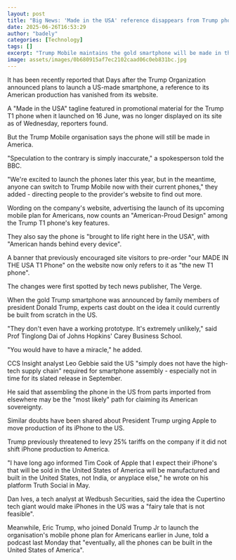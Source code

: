 ```yaml
---
layout: post
title: "Big News: 'Made in the USA' reference disappears from Trump phone listing"
date: 2025-06-26T16:53:29
author: "badely"
categories: [Technology]
tags: []
excerpt: "Trump Mobile maintains the gold smartphone will be made in the US, despite the  changed wording on its website."
image: assets/images/0b680915af7ec2102caad06c0eb831bc.jpg
---
```


It has been recently reported that Days after the Trump Organization announced plans to launch a US-made smartphone, a reference to its American production has vanished from its website.

A "Made in the USA" tagline featured in promotional material for the Trump T1 phone when it launched on 16 June, was no longer displayed on its site as of Wednesday, reporters found.

But the Trump Mobile organisation says the phone will still be made in America.

"Speculation to the contrary is simply inaccurate," a spokesperson told the BBC.

"We're excited to launch the phones later this year, but in the meantime, anyone can switch to Trump Mobile now with their current phones," they added - directing people to the provider's website to find out more.

Wording on the company's website, advertising the launch of its upcoming mobile plan for Americans, now counts an "American-Proud Design" among the Trump T1 phone's key features.

They also say the phone is "brought to life right here in the USA", with "American hands behind every device".

A banner that previously encouraged site visitors to pre-order "our MADE IN THE USA T1 Phone" on the website now only refers to it as "the new T1 phone".

The changes were first spotted by tech news publisher, The Verge.

When the gold Trump smartphone was announced by family members of president Donald Trump, experts cast doubt on the idea it could currently be built from scratch in the US.

"They don't even have a working prototype. It's extremely unlikely," said Prof Tinglong Dai of Johns Hopkins' Carey Business School.

"You would have to have a miracle," he added.

CCS Insight analyst Leo Gebbie said the US "simply does not have the high-tech supply chain" required for smartphone assembly -  especially not in time for its slated release in September.

He said that assembling the phone in the US from parts imported from elsewhere may be the "most likely" path for claiming its American sovereignty.

Similar doubts have been shared about President Trump urging Apple to move production of its iPhone to the US.

Trump previously threatened to levy 25% tariffs on the company if it did not shift iPhone production to America.

"I have long ago informed Tim Cook of Apple that I expect their iPhone's that will be sold in the United  States of America will be manufactured and built in the United States, not India, or anyplace else," he wrote on his platform Truth Social in May.

Dan Ives, a tech analyst at Wedbush Securities, said the idea the Cupertino tech giant would make iPhones in the US was a "fairy tale that is not feasible".

Meanwhile, Eric Trump, who joined Donald Trump Jr to launch the organisation's mobile phone plan for Americans earlier in June, told a podcast last Monday that "eventually, all the phones can be built in the United States of America".

